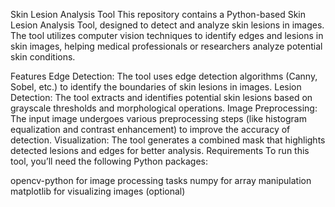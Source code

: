Skin Lesion Analysis Tool
This repository contains a Python-based Skin Lesion Analysis Tool, designed to detect and analyze skin lesions in images. The tool utilizes computer vision techniques to identify edges and lesions in skin images, helping medical professionals or researchers analyze potential skin conditions.

Features
Edge Detection: The tool uses edge detection algorithms (Canny, Sobel, etc.) to identify the boundaries of skin lesions in images.
Lesion Detection: The tool extracts and identifies potential skin lesions based on grayscale thresholds and morphological operations.
Image Preprocessing: The input image undergoes various preprocessing steps (like histogram equalization and contrast enhancement) to improve the accuracy of detection.
Visualization: The tool generates a combined mask that highlights detected lesions and edges for better analysis.
Requirements
To run this tool, you’ll need the following Python packages:

opencv-python for image processing tasks
numpy for array manipulation
matplotlib for visualizing images (optional)
